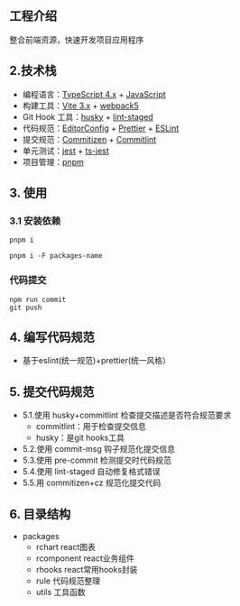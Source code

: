 ## 工程介绍

整合前端资源，快速开发项目应用程序



## 2.技术栈

- 编程语言：[TypeScript 4.x](https://www.typescriptlang.org/zh/) + [JavaScript](https://www.javascript.com/)
- 构建工具：[Vite 3.x](https://cn.vitejs.dev/) + [webpack5](https://webpack-china.org/)
- Git Hook 工具：[husky](https://typicode.github.io/husky/#/) + [lint-staged](https://github.com/okonet/lint-staged)
- 代码规范：[EditorConfig](http://editorconfig.org) + [Prettier](https://prettier.io/) + [ESLint](https://eslint.org/)
- 提交规范：[Commitizen](http://commitizen.github.io/cz-cli/) + [Commitlint](https://commitlint.js.org/#/)
- 单元测试：[jest](https://jestjs.io/) + [ts-jest](https://kulshekhar.github.io/ts-jest/)
- 项目管理：[pnpm](https://www.pnpm.cn/)

## 3. 使用

### 3.1 安装依赖

```
pnpm i 

pnpm i -F packages-name
```

### 代码提交

```
npm run commit 
git push
```




## 4. 编写代码规范

- 基于eslint(统一规范)+prettier(统一风格）

## 5. 提交代码规范

- 5.1.使用 husky+commitlint 检查提交描述是否符合规范要求
    - commitlint：用于检查提交信息
    - husky：是git hooks工具
- 5.2.使用 commit-msg 钩子规范化提交信息
- 5.3.使用 pre-commit 检测提交时代码规范
- 5.4.使用 lint-staged 自动修复格式错误
- 5.5.用 commitizen+cz 规范化提交代码

## 6. 目录结构

 - packages
    - rchart react图表
    - rcomponent react业务组件
    - rhooks react常用hooks封装
    - rule 代码规范整理
    - utils 工具函数



